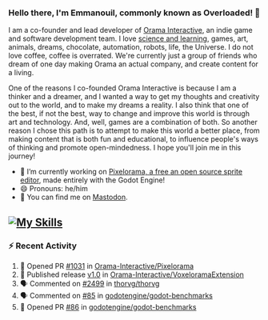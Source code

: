 ### Hello there, I'm Emmanouil, commonly known as Overloaded! 👋
I am a co-founder and lead developer of [Orama Interactive](https://www.oramainteractive.com/), an indie game and software development team. I love [science and learning](https://github.com/OverloadedOrama/KnowledgeBase), games, art, animals, dreams, chocolate, automation, robots, life, the Universe. I do not love coffee, coffee is overrated. We're currently just a group of friends who dream of one day making Orama an actual company, and create content for a living.

One of the reasons I co-founded Orama Interactive is because I am a thinker and a dreamer, and I wanted a way to get my thoughts and creativity out to the world, and to make my dreams a reality. I also think that one of the best, if not the best, way to change and improve this world is through art and technology. And, well, games are a combination of both. So another reason I chose this path is to attempt to make this world a better place, from making content that is both fun and educational, to influence people's ways of thinking and promote open-mindedness. I hope you'll join me in this journey!

- 🔭 I’m currently working on [Pixelorama, a free an open source sprite editor](https://github.com/Orama-Interactive/Pixelorama), made entirely with the Godot Engine!
- 😄 Pronouns: he/him
- 🐘 You can find me on <a rel="me" href="https://mastodon.social/@Overloaded">Mastodon</a>.

[![My Skills](https://skillicons.dev/icons?i=godot,py,cpp,cs,git,linux,html)](https://skillicons.dev)
---

### :zap: Recent Activity

<!--START_SECTION:activity-->
1. 💪 Opened PR [#1031](https://github.com/Orama-Interactive/Pixelorama/pull/1031) in [Orama-Interactive/Pixelorama](https://github.com/Orama-Interactive/Pixelorama)
2. 🚀 Published release [v1.0](https://github.com/Orama-Interactive/VoxeloramaExtension/releases/tag/1.0) in [Orama-Interactive/VoxeloramaExtension](https://github.com/Orama-Interactive/VoxeloramaExtension)
3. 🗣 Commented on [#2499](https://github.com/thorvg/thorvg/pull/2499#issuecomment-2199595553) in [thorvg/thorvg](https://github.com/thorvg/thorvg)
4. 🗣 Commented on [#85](https://github.com/godotengine/godot-benchmarks/pull/85#issuecomment-2198793101) in [godotengine/godot-benchmarks](https://github.com/godotengine/godot-benchmarks)
5. 💪 Opened PR [#86](https://github.com/godotengine/godot-benchmarks/pull/86) in [godotengine/godot-benchmarks](https://github.com/godotengine/godot-benchmarks)
<!--END_SECTION:activity-->

<!--
**OverloadedOrama/OverloadedOrama** is a ✨ _special_ ✨ repository because its `README.md` (this file) appears on your GitHub profile.

Here are some ideas to get you started:

- 👯 I’m looking to collaborate on ...
- 🤔 I’m looking for help with ...
- 💬 Ask me about ...
- 📫 How to reach me: ...
- ⚡ Fun fact: ...
-->
